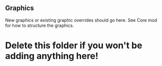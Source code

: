 ## Graphics

New graphics or existing graphic overrides should go here.
See Core mod for how to structure the graphics.

# Delete this folder if you won't be adding anything here!